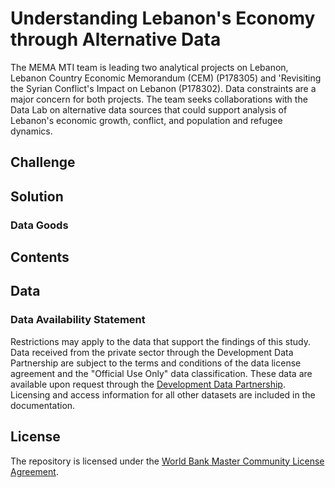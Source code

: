 # Understanding Lebanon's Economy through Alternative Data

The MEMA MTI team is leading two analytical projects on Lebanon, Lebanon Country Economic Memorandum (CEM) (P178305) and 'Revisiting the Syrian Conflict's Impact on Lebanon (P178302). Data constraints are a major concern for both projects. The team seeks collaborations with the Data Lab on alternative data sources that could support analysis of Lebanon's economic growth, conflict, and population and refugee dynamics.

## Challenge

## Solution

### Data Goods

## Contents

## Data

### Data Availability Statement

Restrictions may apply to the data that support the findings of this study. Data received from the private sector through the Development Data Partnership are subject to the terms and conditions of the data license agreement and the "Official Use Only" data classification. These data are available upon request through the [Development Data Partnership](https://datapartnership.org). Licensing and access information for all other datasets are included in the documentation.

## License

The repository is licensed under the [World Bank Master Community License Agreement](LICENSE.md).
